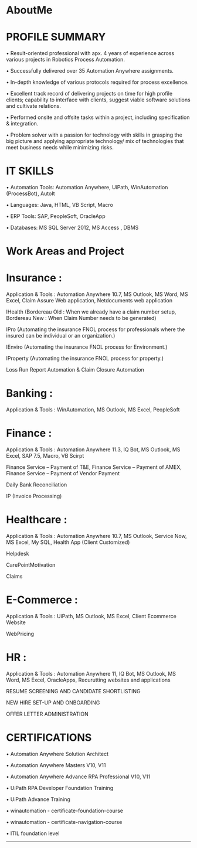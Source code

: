 # AboutMe

# PROFILE SUMMARY
• Result-oriented professional with apx. 4 years of experience across various projects in Robotics Process Automation.

• Successfully delivered over 35 Automation Anywhere assignments.

• In-depth knowledge of various protocols required for process excellence.

• Excellent track record of delivering projects on time for high profile clients; capability to interface with clients, suggest viable software solutions and cultivate relations.

• Performed onsite and offsite tasks within a project, including specification & integration.

• Problem solver with a passion for technology with skills in grasping the big picture and applying appropriate technology/ mix of technologies that meet business needs while minimizing risks.

# IT SKILLS
•	Automation Tools:		Automation Anywhere, UiPath, WinAutomation (ProcessBot), AutoIt

•	Languages: Java, HTML, VB Script, Macro

•	ERP Tools: SAP, PeopleSoft, OracleApp

•	Databases: MS SQL Server 2012, MS Access , DBMS


# Work Areas and Project
# Insurance :
Application & Tools : Automation Anywhere 10.7, MS Outlook, MS Word, MS Excel, Claim Assure Web application, Netdocuments web application

IHealth (Bordereau Old : When we already have a claim number setup, Bordereau New : When Claim Number needs to be generated)

IPro (Automating the insurance FNOL process for professionals where the insured can be individual or an organization.)

IEnviro (Automating the insurance FNOL process for Environment.)

IProperty (Automating the insurance FNOL process for property.)

Loss Run Report Automation & Claim Closure Automation

# Banking :
Application & Tools : WinAutomation, MS Outlook, MS Excel, PeopleSoft

# Finance :
Application & Tools : Automation Anywhere 11.3, IQ Bot, MS Outlook, MS Excel, SAP 7.5, Macro, VB Scirpt

Finance Service – Payment of T&E, Finance Service – Payment of AMEX, Finance Service – Payment of Vendor Payment

Daily Bank Reconciliation

IP (Invoice Processing)

# Healthcare : 
Application & Tools : Automation Anywhere 10.7, MS Outlook, Service Now, MS Excel, My SQL, Health App (Client Customized)

Helpdesk

CarePointMotivation

Claims

# E-Commerce :
Application & Tools : UiPath, MS Outlook, MS Excel, Client Ecommerce Website

WebPricing

# HR :
Application & Tools : Automation Anywhere 11, IQ Bot, MS Outlook, MS Word, MS Excel, OracleApps, Recurutting websites and applications

RESUME SCREENING AND  CANDIDATE  SHORTLISTING

NEW HIRE SET-UP AND  ONBOARDING

OFFER LETTER ADMINISTRATION

# CERTIFICATIONS
• Automation Anywhere Solution Architect

• Automation Anywhere Masters V10, V11

• Automation Anywhere Advance RPA Professional V10, V11

• UiPath RPA Developer Foundation Training

• UiPath Advance Training

• winautomation - certificate-foundation-course

• winautomation - certificate-navigation-course

• ITIL foundation level

----------------------------------------------------------------------------------------------------------------------------------------
